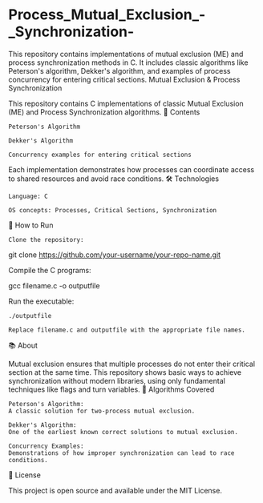 # Process_Mutual_Exclusion_-_Synchronization-
This repository contains implementations of mutual exclusion (ME) and process synchronization methods in C. It includes classic algorithms like Peterson's algorithm, Dekker's algorithm, and examples of process concurrency for entering critical sections.
Mutual Exclusion & Process Synchronization

This repository contains C implementations of classic Mutual Exclusion (ME) and Process Synchronization algorithms.
📄 Contents

    Peterson's Algorithm

    Dekker's Algorithm

    Concurrency examples for entering critical sections

Each implementation demonstrates how processes can coordinate access to shared resources and avoid race conditions.
🛠️ Technologies

    Language: C

    OS concepts: Processes, Critical Sections, Synchronization

🚀 How to Run

    Clone the repository:

git clone https://github.com/your-username/your-repo-name.git

Compile the C programs:

gcc filename.c -o outputfile

Run the executable:

    ./outputfile

    Replace filename.c and outputfile with the appropriate file names.

📚 About

Mutual exclusion ensures that multiple processes do not enter their critical section at the same time. This repository shows basic ways to achieve synchronization without modern libraries, using only fundamental techniques like flags and turn variables.
🧠 Algorithms Covered

    Peterson's Algorithm:
    A classic solution for two-process mutual exclusion.

    Dekker's Algorithm:
    One of the earliest known correct solutions to mutual exclusion.

    Concurrency Examples:
    Demonstrations of how improper synchronization can lead to race conditions.

📜 License

This project is open source and available under the MIT License.
